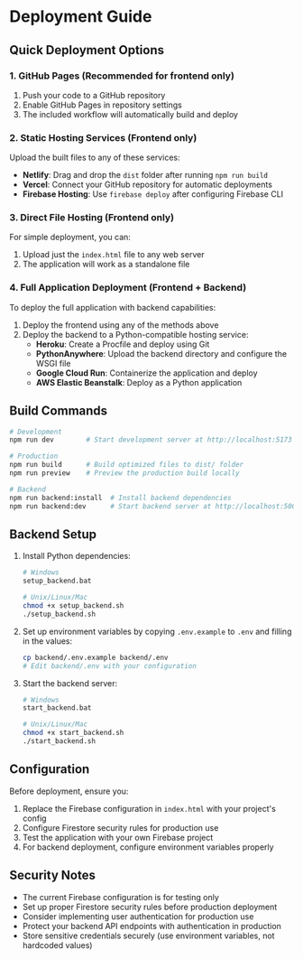 # Deployment Guide

## Quick Deployment Options

### 1. GitHub Pages (Recommended for frontend only)
1. Push your code to a GitHub repository
2. Enable GitHub Pages in repository settings
3. The included workflow will automatically build and deploy

### 2. Static Hosting Services (Frontend only)
Upload the built files to any of these services:
- **Netlify**: Drag and drop the `dist` folder after running `npm run build`
- **Vercel**: Connect your GitHub repository for automatic deployments
- **Firebase Hosting**: Use `firebase deploy` after configuring Firebase CLI

### 3. Direct File Hosting (Frontend only)
For simple deployment, you can:
1. Upload just the `index.html` file to any web server
2. The application will work as a standalone file

### 4. Full Application Deployment (Frontend + Backend)
To deploy the full application with backend capabilities:

1. Deploy the frontend using any of the methods above
2. Deploy the backend to a Python-compatible hosting service:
   - **Heroku**: Create a Procfile and deploy using Git
   - **PythonAnywhere**: Upload the backend directory and configure the WSGI file
   - **Google Cloud Run**: Containerize the application and deploy
   - **AWS Elastic Beanstalk**: Deploy as a Python application

## Build Commands

```bash
# Development
npm run dev        # Start development server at http://localhost:5173

# Production
npm run build      # Build optimized files to dist/ folder
npm run preview    # Preview the production build locally

# Backend
npm run backend:install  # Install backend dependencies
npm run backend:dev      # Start backend server at http://localhost:5000
```

## Backend Setup

1. Install Python dependencies:
   ```bash
   # Windows
   setup_backend.bat
   
   # Unix/Linux/Mac
   chmod +x setup_backend.sh
   ./setup_backend.sh
   ```

2. Set up environment variables by copying `.env.example` to `.env` and filling in the values:
   ```bash
   cp backend/.env.example backend/.env
   # Edit backend/.env with your configuration
   ```

3. Start the backend server:
   ```bash
   # Windows
   start_backend.bat
   
   # Unix/Linux/Mac
   chmod +x start_backend.sh
   ./start_backend.sh
   ```

## Configuration

Before deployment, ensure you:
1. Replace the Firebase configuration in `index.html` with your project's config
2. Configure Firestore security rules for production use
3. Test the application with your own Firebase project
4. For backend deployment, configure environment variables properly

## Security Notes

- The current Firebase configuration is for testing only
- Set up proper Firestore security rules before production deployment
- Consider implementing user authentication for production use
- Protect your backend API endpoints with authentication in production
- Store sensitive credentials securely (use environment variables, not hardcoded values)
